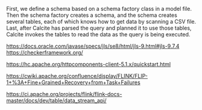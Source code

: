 First, we define a schema based on a schema factory class in a model file. 
Then the schema factory creates a schema, 
and the schema creates several tables, each of which knows how to get data by scanning a CSV file. 
Last, after Calcite has parsed the query and planned it to use those tables, Calcite invokes the tables to read the data as the query is being executed.



https://docs.oracle.com/javase/specs/jls/se8/html/jls-9.html#jls-9.7.4
https://checkerframework.org/


https://hc.apache.org/httpcomponents-client-5.1.x/quickstart.html


https://cwiki.apache.org/confluence/display/FLINK/FLIP-1+%3A+Fine+Grained+Recovery+from+Task+Failures

https://ci.apache.org/projects/flink/flink-docs-master/docs/dev/table/data_stream_api/